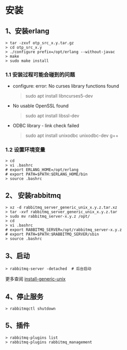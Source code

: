 #  安装

## 1、安装erlang

```shell
> tar -zxvf otp_src_x.y.tar.gz
> cd otp_src_x.y
> ./configure prefix=/opt/erlang --without-javac
> make
> sudo make install
```



### 1.1 安装过程可能会碰到的问题

- configure: error: No curses library functions found

  >  sudo apt install libncurses5-dev 

- No usable OpenSSL found

  > sudo apt install libssl-dev

- ODBC library - link check failed

  > sudo apt install unixodbc unixodbc-dev g++

### 1.2 设置环境变量

```shell
> cd
> vi .bashrc
# export ERLANG_HOME=/opt/erlang
# export PATH=$PATH:$ERLANG_HOME/bin
> source .bashrc
```



## 2、 安装rabbitmq

```shell
> xz -d rabbitmq_server_generic_unix_x.y.z.tar.xz
> tar -xvf rabbitmq_server_generic_unix_x.y.z.tar
> sudo mv rabbitmq_server-x.y.z /opt/
> cd
> vi .bashrc
# export RABBITMQ_SERVER=/opt/rabbitmq_server-x.y.z
# export PATH=$PATH:$RABBITMQ_SERVER/sbin
> source .bashrc
```



## 3、启动

```shell
> rabbitmq-server -detached  # 后台启动
```

更多查阅 <a href=" https://www.rabbitmq.com/install-generic-unix.html">install-generic-unix</a>



## 4、停止服务

```shell
> rabbitmqctl shutdown
```



## 5、插件

```shell
> rabbitmq-plugins list
> rabbitmq-plugins rabbitmq_management
```

